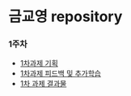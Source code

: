 # 금교영 repository

### 1주차
- [1차과제 기획](https://github.com/woowa-techcamp-2022/web-baemin-keumkyoyoung/wiki/Week1-%ED%9A%8C%EC%9B%90%EA%B0%80%EC%9E%85)
- [1차과제 피드백 및 추가학습](https://github.com/woowa-techcamp-2022/web-baemin-keumkyoyoung/wiki/1%EC%A3%BC%EC%B0%A8-%ED%94%BC%EB%93%9C%EB%B0%B1%EA%B3%BC-%ED%95%99%EC%8A%B5%EB%82%B4%EC%9A%A9)
- [1차 과제 결과물](https://woowahan-login.herokuapp.com/)
